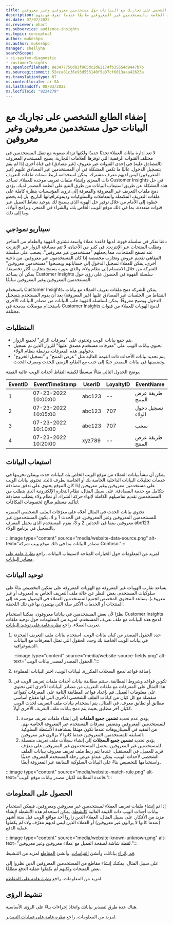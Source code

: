 ```yaml
---
title: إضفاء الطابع الشخصي على تجاربك مع البيانات حول مستخدمين معروفين وغير معروفين
description: قم بتضمين المعلومات الخاصة بالمستخدمين غير المعروفين سابقًا عندما تعرف هويتهم.
ms.date: 07/07/2022
ms.reviewer: mhart
ms.subservice: audience-insights
ms.topic: conceptual
author: mukeshpo
ms.author: mukeshpo
manager: shellyha
searchScope:
- ci-system-diagnostic
- customerInsights
ms.openlocfilehash: 8e3477750d82f965dc2d62174fb35554d9447b7b
ms.sourcegitcommit: 52eca81c36e93d553140f5a37cf6013aaa42623a
ms.translationtype: HT
ms.contentlocale: ar-SA
ms.lasthandoff: 08/03/2022
ms.locfileid: "9224279"
---
```

# <a name="personalize-your-experiences-with-data-about-known-and-unknown-users"></a>إضفاء الطابع الشخصي على تجاربك مع البيانات حول مستخدمين معروفين وغير معروفين

لا تعد إدارة بيانات العملاء تحديًا جديدًا ولكنها تزداد صعوبة مع تنقل المستخدمين في مختلف القنوات الرقمية التي توفرها العلامات التجارية. يصبح المستخدم المعروف (المصادق عليه) في إحدى القنوات غير معروف (غير مصادق) في قناة أخرى إذا لم يقم بتسجيل الدخول. غالبًا ما تكمن المشكلة في أن المستخدمين غير المصادق عليهم (غير المعروفين) ليس لديهم معرف مشترك. يمكن استخدامه لربط سمات ملفات التعريف ذات المغزى وإنشاء ملفات تعريف موحدة للعملاء. تساعد Customer Insights في حل هذه المشكلة عن طريق استيعاب البيانات من طرق التتبع على أنظمة المصدر لديك. يؤدي دمج ملفات التعريف غير المعروفة والمعرفة إلى تزويد المؤسسات بنظرة كاملة على ملفات التعريف المكتملة والمعاملات والسلوكيات وديموغرافياتها التاريخ. بل إنه يخطو خطوة إلى الأمام من خلال توفير حل الهوية الذي يسمح لك بتوحيد نشاط العميل عبر قنوات متعددة، بما في ذلك موقع الويب الخاص بك، والشراء في المتجر، وبرامج الولاء، وما إلى ذلك.

## <a name="sample-scenario"></a>سيناريو نموذجي

دعنا نفكر في سلسلة قهوة، لديها قاعدة عملاء واسعة تشتري القهوة والطعام من المتاجر وتطلب المنتجات عبر الإنترنت. في كثير من الأحيان، لا تتم مصادقة الزوار عبر الإنترنت عند تصفح المنتجات، مما يجعلهم "مستخدمين غير معروفين". يصعب على سلسلة المقاهي تقديم عروض وتجارب مخصصة إذا كان المستخدمون غير معروفين. من ناحية أخرى، يمكن للعملاء تسجيل الدخول إلى حساباتهم ويصبحوا "مستخدمين معروفين" للشركة من خلال الانضمام إلى نظام ولاء، والذي بدوره يسمح بتجارب أكثر تخصيصًا. يمكن أن يساعد Customer Insights سلسلة القهوة في الحصول على رؤى حول المستخدمين المعروفين وغير المعروفين سابقًا.

باستخدام Customer Insights، يمكن للشركة دمج ملفات تعريف العملاء مع بيانات النشاط من الجلسات غير المصادق عليها (غير المعروفة) بعد أن يقوم المستخدم بتسجيل الدخول ويصبح معروفًا. يمكن لسلسلة القهوة جلب البيانات من مصادر البيانات الأخرى باستخدام موصلات مدمجة في Customer Insights لدمج الهويات للعملاء من قنوات مختلفة.

## <a name="prerequisites"></a>المتطلبات

- يتم جمع بيانات الويب وتحتوي على "معرفات الزائر" لجميع الزوار.
- تحتوي بيانات الويب على "معرفات مستخدم مصدق عليها" للزوار الذين تم تسجيل دخولهم. هذه المعرفات مرتبطة بنظام الولاء.
- يتم تحديد بيانات الأحداث ذات القيمة العالية مثل "عرض المنتج" و "تسجيل الخروج" وتضمينها في بيانات المصدر جنبًا إلى جنب مع الطابع الزمني للحدث ومعرف الحدث.

يوضح الجدول التالي مثالًا مبسطًا لكيفية التقاط أحداث الويب عالية القيمة.

|EventID|EventTimeStamp|UserID|LoyaltyID|EventName|
|--|--|--|--|--|
|1 |07-23-2022 10:00:00|abc123|--|طريقة عرض المنتج|
|2 |07-23-2022 10:05:00|abc123|707|تسجيل دخول الولاء|
|3 |07-23-2022 10:10:00|abc123|707|سحب|
|4|07-23-2022 10:20:00|xyz789|--|طريقة عرض المنتج|

## <a name="data-ingestion"></a>استيعاب البيانات

يمكن أن تنشأ بيانات العملاء من موقع الويب الخاص بك كبيانات حدث ويمكن تخزينها في خدمات تحليلات البيانات الداخلية الخاصة بك أو الخاصة بطرف ثالث. تحتوي بيانات الويب على مستخدمين معروفين وغير معروفين إذا كان الموقع يحتوي على تدفق مصادقة يتكامل مع خدمة المصادقة. على سبيل المثال، نظام التجارة الإلكترونية الذي يتطلب من المستخدمين تقديم تفاصيلهم الكاملة لإنهاء حركة الشراء. أو نظام ولاء يتطلب مصادقة لتأكيد مستلم صالح لخصومات المكافآت.

تحتوي بيانات الحدث في المثال أعلاه على معرّفات الملف الشخصي المميزة للمستخدمين المعروفين وغير المعروفين. في الحدث 1 و 4، يكون المستخدمون غير معروفين بينما في الحدثين 2 و 3، يقوم المستخدم الذي يحمل المعرف abc123 بالتسجيل في برنامج الولاء.

:::image type="content" source="media/website-data-source.png" alt-text="مصادر البيانات بما في ذلك موقع ويب شركة Contoso.":::

لمزيد من المعلومات حول الخيارات المتاحة لاستيعاب البيانات، راجع [نظرة عامة على مصادر البيانات](data-sources.md).

## <a name="data-unification"></a>توحيد البيانات

يساعد تقارب الهويات غير المعروفة مع الهويات المعروفة على تمكين التخصيص بناءً على سلوكيات المستخدم، بغض النظر عن حالة ملف التعريف الخاص به (معروف أو غير معروف). يساعد المحتوى المخصص لجميع المستخدمين العملاء في الوصول بسرعة إلى المنتجات أو الخدمات الأكثر صلة التي يهتمون بها في تلك اللحظة.

نظرًا لأن بعض المستخدمين في بياناتنا معروفون، يمكننا استخدام Customer Insights لدمج هذه البيانات مع ملف تعريف المستخدم. لمزيد من المعلومات حول توحيد ملفات تعريف العملاء، راجع [نظرة عامة على توحيد البيانات](data-unification.md).

1. حدد الحقول المصدر من كيان بيانات الويب. استخدم بيانات ملف التعريف المخزنة في بيانات الويب الخاصة بك وحدد الحقول التي تمثل المعرفات مع البيانات الديموغرافية.

   :::image type="content" source="media/website-source-fields.png" alt-text="الحقول المصدر لمصدر بيانات الويب.":::

1. إضافة قواعد لدمج السجلات المكررة. لبيانات الويب، اختر البيانات المملوءة.

1. تكوين قواعد وشروط المطابقة. ستتم مطابقة بيانات أحداث ملفات تعريف الويب في هذا المثال على المعرفات مع ملفات التعريف من مصادر البيانات الأخرى التي تحتوي على معلومات العميل. قم بإعداد قواعد المطابقة التامة على المعرفات كقواعد منفصلة مع كل كيان من كيانات الملف الشخصي الأخرى التي لها مفتاح أساسي مطابق أو تطابق معرف. في المثال، يتم استخدام بيانات ملف التعريف لحدث الويب ككيان آخر مطابق بحيث يتم دمج بيانات ملف التعريف الأخرى أولاً.
   1. يؤدي عدم تحديد **تضمين جميع الملفات** إلى إنشاء ملفات تعريف موحدة للمستخدمين المعروفين ويتضمن معرفات المستخدم غير المعروفة الخاصة بهم. من المفيد في السيناريوهات عندما تكون مهتمًا بمشاهدة الأنشطة السلوكية السابقة للمستخدمين المعروفين عندما كانوا لا يزالون غير معروفين.
   1. يؤدي تحديد **تضمين جميع السجلات** إلى إنشاء سجلات ملف تعريف منفصلة للمستخدمين غير المعروفين. يحصل المستخدمون غير المعروفين على معرّف فريد للعميل. في المستقبل، عندما يتم ربط ملف تعريف معروف ببيانات الملف الشخصي لأحداث الويب، يمكن عندئذٍ عرض رحلة المستخدم المعروف حديثًا واستخدامها للتخصيص بناءً على البيانات السلوكية السابقة غير المعروفة أيضًا.

:::image type="content" source="media/website-match-rule.png" alt-text="قاعدة المطابقة لكيان مصدر بيانات موقع الويب.":::

## <a name="get-insights"></a>الحصول على المعلومات

إذا تم إنشاء ملفات تعريف العملاء لمستخدمين غير معروفين ومعروفين، فيمكن استخدام بيانات أحداث الويب ذات القيمة العالية [كأنشطة](activities.md). يمكن استخدام هذه الأنشطة لإنشاء مزيد من الأفكار. على سبيل المثال، العملاء الذين زاروا أحد مواقع الويب قبل ستة أشهر (عندما كانوا لا يزالون غير معروفين) أو العملاء الذين ليس لديهم معرّف ولاء لم يكملوا عملية الدفع.

:::image type="content" source="media/website-known-unknown.png" alt-text="لقطة شاشة لصفحة العميل مع عملاء معروفين وغير معروفين.":::

[قم بإثراء](enrichment-hub.md) بياناتك، وأنشئ [القياسات](measures.md)، وأنشئ [المقاطع](segments.md) لمزيد من التنشيط.

على سبيل المثال، يمكنك إنشاء مقاطع من المستخدمين المعروفين الذين نظروا إلى بعض المنتجات ولكنهم لم يكملوا عملية الدفع مطلقًا.

لمزيد من المعلومات، راجع [نظرة عامة على المقاطع](segments.md).

## <a name="activate-insights"></a>تنشيط الرؤى

هناك عدة طرق لتصدير بياناتك واتخاذ إجراءات بناءً على الرؤى الأساسية.

لمزيد من المعلومات، راجع [نظرة عامة على عمليات التصدير](export-destinations.md).
